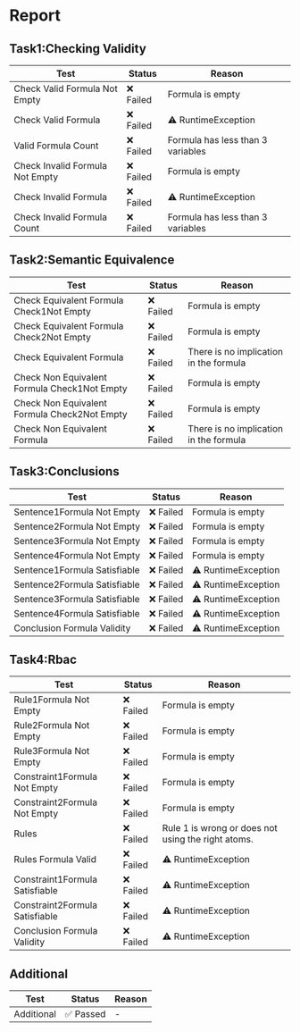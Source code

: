
# Report

## Task1:Checking Validity

| Test | Status | Reason |
| --- | --- | --- |
| Check Valid Formula Not Empty | ❌ Failed |  Formula is empty  |
| Check Valid Formula | ❌ Failed | ⚠️ RuntimeException |
| Valid Formula Count | ❌ Failed |  Formula has less than 3 variables  |
| Check Invalid Formula Not Empty | ❌ Failed |  Formula is empty  |
| Check Invalid Formula | ❌ Failed | ⚠️ RuntimeException |
| Check Invalid Formula Count | ❌ Failed |  Formula has less than 3 variables  |
## Task2:Semantic Equivalence

| Test | Status | Reason |
| --- | --- | --- |
| Check Equivalent Formula Check1Not Empty | ❌ Failed |  Formula is empty  |
| Check Equivalent Formula Check2Not Empty | ❌ Failed |  Formula is empty  |
| Check Equivalent Formula | ❌ Failed |  There is no implication in the formula  |
| Check Non Equivalent Formula Check1Not Empty | ❌ Failed |  Formula is empty  |
| Check Non Equivalent Formula Check2Not Empty | ❌ Failed |  Formula is empty  |
| Check Non Equivalent Formula | ❌ Failed |  There is no implication in the formula  |
## Task3:Conclusions

| Test | Status | Reason |
| --- | --- | --- |
| Sentence1Formula Not Empty | ❌ Failed |  Formula is empty  |
| Sentence2Formula Not Empty | ❌ Failed |  Formula is empty  |
| Sentence3Formula Not Empty | ❌ Failed |  Formula is empty  |
| Sentence4Formula Not Empty | ❌ Failed |  Formula is empty  |
| Sentence1Formula Satisfiable | ❌ Failed | ⚠️ RuntimeException |
| Sentence2Formula Satisfiable | ❌ Failed | ⚠️ RuntimeException |
| Sentence3Formula Satisfiable | ❌ Failed | ⚠️ RuntimeException |
| Sentence4Formula Satisfiable | ❌ Failed | ⚠️ RuntimeException |
| Conclusion Formula Validity | ❌ Failed | ⚠️ RuntimeException |
## Task4:Rbac

| Test | Status | Reason |
| --- | --- | --- |
| Rule1Formula Not Empty | ❌ Failed |  Formula is empty  |
| Rule2Formula Not Empty | ❌ Failed |  Formula is empty  |
| Rule3Formula Not Empty | ❌ Failed |  Formula is empty  |
| Constraint1Formula Not Empty | ❌ Failed |  Formula is empty  |
| Constraint2Formula Not Empty | ❌ Failed |  Formula is empty  |
| Rules | ❌ Failed |  Rule 1 is wrong or does not using the right atoms.  |
| Rules Formula Valid | ❌ Failed | ⚠️ RuntimeException |
| Constraint1Formula Satisfiable | ❌ Failed | ⚠️ RuntimeException |
| Constraint2Formula Satisfiable | ❌ Failed | ⚠️ RuntimeException |
| Conclusion Formula Validity | ❌ Failed | ⚠️ RuntimeException |
## Additional

| Test | Status | Reason |
| --- | --- | --- |
| Additional | ✅ Passed | - |
